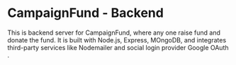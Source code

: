 # CampaignFund - Backend 
This is backend server for CampaignFund, where any one raise fund and donate the fund.  It is built with Node.js, Express, MOngoDB, and integrates third-party services like Nodemailer and  social login provider Google OAuth .
